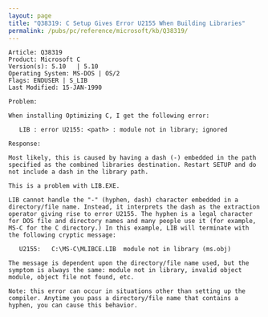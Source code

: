 ```yaml
---
layout: page
title: "Q38319: C Setup Gives Error U2155 When Building Libraries"
permalink: /pubs/pc/reference/microsoft/kb/Q38319/
---
```


	Article: Q38319
	Product: Microsoft C
	Version(s): 5.10   | 5.10
	Operating System: MS-DOS | OS/2
	Flags: ENDUSER | S_LIB
	Last Modified: 15-JAN-1990
	
	Problem:
	
	When installing Optimizing C, I get the following error:
	
	   LIB : error U2155: <path> : module not in library; ignored
	
	Response:
	
	Most likely, this is caused by having a dash (-) embedded in the path
	specified as the combined libraries destination. Restart SETUP and do
	not include a dash in the library path.
	
	This is a problem with LIB.EXE.
	
	LIB cannot handle the "-" (hyphen, dash) character embedded in a
	directory/file name. Instead, it interprets the dash as the extraction
	operator giving rise to error U2155. The hyphen is a legal character
	for DOS file and directory names and many people use it (for example,
	MS-C for the C directory.) In this example, LIB will terminate with
	the following cryptic message:
	
	   U2155:   C:\MS-C\MLIBCE.LIB  module not in library (ms.obj)
	
	The message is dependent upon the directory/file name used, but the
	symptom is always the same: module not in library, invalid object
	module, object file not found, etc.
	
	Note: this error can occur in situations other than setting up the
	compiler. Anytime you pass a directory/file name that contains a
	hyphen, you can cause this behavior.
